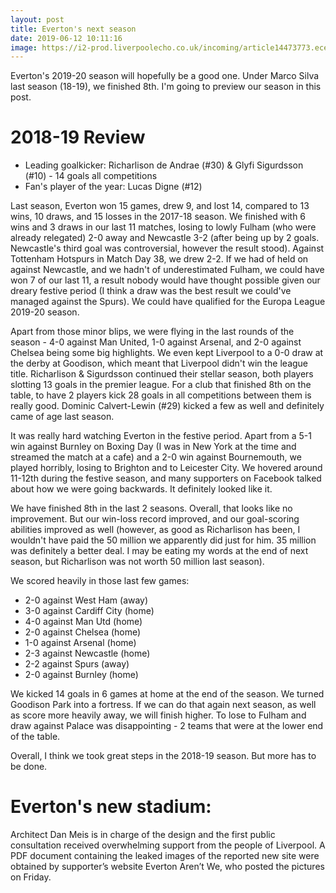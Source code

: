```yaml
---
layout: post
title: Everton's next season
date: 2019-06-12 10:11:16
image: https://i2-prod.liverpoolecho.co.uk/incoming/article14473773.ece/ALTERNATES/s615/JS115156827.jpg
---
```


Everton's 2019-20 season will hopefully be a good one. Under Marco Silva last season (18-19), we finished 8th. I'm going to preview our season in this post.

# 2018-19 Review
* Leading goalkicker: Richarlison de Andrae (#30) & Glyfi Sigurdsson (#10) - 14 goals all competitions
* Fan's player of the year: Lucas Digne (#12)

Last season, Everton won 15 games, drew 9, and lost 14, compared to 13 wins, 10 draws, and 15 losses in the 2017-18 season. We finished with 6 wins and 3 draws in our last 11 matches, losing to lowly Fulham (who were already relegated) 2-0 away and Newcastle 3-2 (after being up by 2 goals. Newcastle's third goal was controversial, however the result stood). Against Tottenham Hotspurs in Match Day 38, we drew 2-2. If we had of held on against Newcastle, and we hadn't of underestimated Fulham, we could have won 7 of our last 11, a result nobody would have thought possible given our dreary festive period (I think a draw was the best result we could've managed against the Spurs). We could have qualified for the Europa League 2019-20 season.

Apart from those minor blips, we were flying in the last rounds of the season - 4-0 against Man United, 1-0 against Arsenal, and 2-0 against Chelsea being some big highlights. We even kept Liverpool to a 0-0 draw at the derby at Goodison, which meant that Liverpool didn't win the league title. Richarlison & Sigurdsson continued their stellar season, both players slotting 13 goals in the premier league. For a club that finished 8th on the table, to have 2 players kick 28 goals in all competitions between them is really good. Dominic Calvert-Lewin (#29) kicked a few as well and definitely came of age last season.

It was really hard watching Everton in the festive period. Apart from a 5-1 win against Burnley on Boxing Day (I was in New York at the time and streamed the match at a cafe) and a 2-0 win against Bournemouth, we played horribly, losing to Brighton and to Leicester City. We hovered around 11-12th during the festive season, and many supporters on Facebook talked about how we were going backwards. It definitely looked like it.

We have finished 8th in the last 2 seasons. Overall, that looks like no improvement. But our win-loss record improved, and our goal-scoring abilities improved as well (however, as good as Richarlison has been, I wouldn't have paid the 50 million we apparently did just for him. 35 million was definitely a better deal. I may be eating my words at the end of next season, but Richarlison was not worth 50 million last season). 

We scored heavily in those last few games:

* 2-0 against West Ham (away)
* 3-0 against Cardiff City (home)
* 4-0 against Man Utd (home)
* 2-0 against Chelsea (home)
* 1-0 against Arsenal (home)
* 2-3 against Newcastle (home)
* 2-2 against Spurs (away)
* 2-0 against Burnley (home)

We kicked 14 goals in 6 games at home at the end of the season. We turned Goodison Park into a fortress. If we can do that again next season, as well as score more heavily away, we will finish higher. To lose to Fulham and draw against Palace was disappointing - 2 teams that were at the lower end of the table. 

Overall, I think we took great steps in the 2018-19 season. But more has to be done.

# Everton's new stadium:

Architect Dan Meis is in charge of the design and the first public consultation received overwhelming support from the people of Liverpool. A PDF document containing the leaked images of the reported new site were obtained by supporter’s website Everton Aren’t We, who posted the pictures on Friday.

